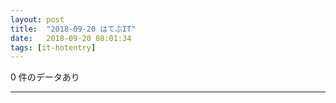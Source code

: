 ```yaml
---
layout: post
title:  "2018-09-20 はてぶIT"
date:   2018-09-20 08:01:34
tags: [it-hotentry]
---
```

0 件のデータあり

<hr>

